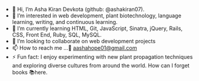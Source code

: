 - 👋 Hi, I’m Asha Kiran Devkota (github: @ashakiran07).
- 👀 I’m interested in web development, plant biotechnology, language learning, writing, and continuous learning.
- 🌱  I’m currently learning HTML, Git, JavaScript, Sinatra, jQuery, Rails, CSS, Front End, Ruby, SQL, MySQL.
- 💞️ I’m looking to collaborate on web development projects
- 📫 How to reach me ...📩 aashahope01@gmail.com
- ⚡ Fun fact: I enjoy experimenting with new plant propagation techniques and exploring diverse cultures from around the world. How can I forget books 📚here.

